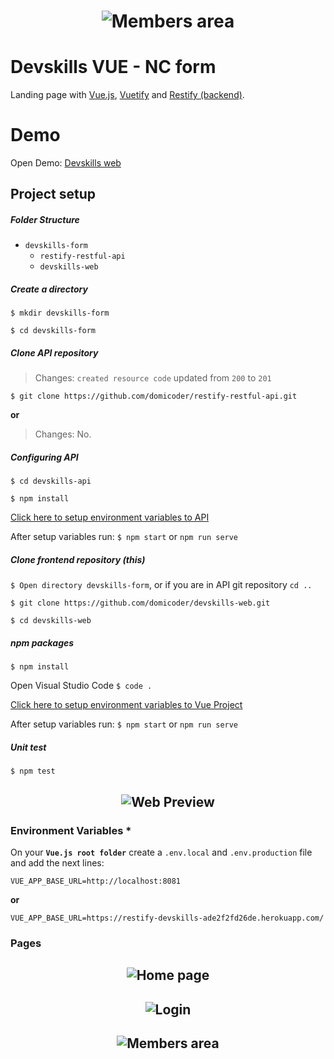<h1 align="center">
    <img src="https://img001.prntscr.com/file/img001/1Ufcbg1TTviJY8TjoW5Yew.png" alt="Members area" />
</h1>

# Devskills VUE - NC form

Landing page with [Vue.js](https://vuejs.org/), [Vuetify](https://vuetifyjs.com/) and [Restify (backend)](https://github.com/restify/node-restify).

# Demo

Open Demo: [Devskills web](https://devskillsvue.netlify.app/)

## Project setup

##### Folder Structure

-   `devskills-form`
    -   `restify-restful-api`
    -   `devskills-web`

##### Create a directory

`$ mkdir devskills-form`

`$ cd devskills-form`

##### Clone API repository

> Changes: `created resource code` updated from `200` to `201`

`$ git clone https://github.com/domicoder/restify-restful-api.git`

**or**

> Changes: No.

##### Configuring API

`$ cd devskills-api`

`$ npm install`

[Click here to setup environment variables to API](https://github.com/domicoder/restify-restful-api#environtment-variables)

After setup variables run: `$ npm start` or `npm run serve`

##### Clone frontend repository (this)

`$ Open directory devskills-form`, or if you are in API git repository `cd ..`

`$ git clone https://github.com/domicoder/devskills-web.git`

`$ cd devskills-web`

##### npm packages

`$ npm install`

Open Visual Studio Code `$ code .`

[Click here to setup environment variables to Vue Project](https://github.com/domicoder/devskills-web#environment-variables-)

After setup variables run: `$ npm start` or `npm run serve`

##### Unit test

`$ npm test`

<h2 align="center">
<img src="https://img001.prntscr.com/file/img001/TYANFE_aRwi0cW9ov4TP3Q.png" alt="Web Preview" />
</h2>

### Environment Variables \*

On your **`Vue.js root folder`** create a `.env.local` and `.env.production` file and add the next lines:

```
VUE_APP_BASE_URL=http://localhost:8081
```

**or**

```
VUE_APP_BASE_URL=https://restify-devskills-ade2f2fd26de.herokuapp.com/
```

### Pages

<h2 align="center">
<img src="https://img001.prntscr.com/file/img001/dBEVMAxIQGCUVhszZP7nFw.png" alt="Home page" />
</h2>
<h2 align="center">
<img src="https://img001.prntscr.com/file/img001/se7oB6FjTHG0yY90GUcBlw.png" alt="Login" />
</h2>
<h2 align="center">
<img src="https://img001.prntscr.com/file/img001/1Ufcbg1TTviJY8TjoW5Yew.png" alt="Members area" />
</h2>
